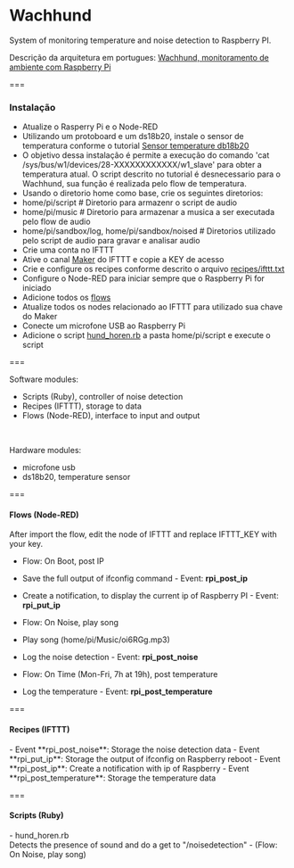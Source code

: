 # Wachhund

<p>System of monitoring temperature and noise detection to Raspberry PI.</p>

Descrição da arquitetura em portugues: [Wachhund, monitoramento de ambiente com Raspberry Pi](https://medium.com/@Husky08/wachhund-%C3%A9-um-sistema-de-monitoramento-de-temperatura-e-som-ru%C3%ADdo-com-a-finalidade-de-emitir-3421dad8edab)


=== 

<h3>Instalação</h3>

- Atualize o Rasperry Pi e o Node-RED 
- Utilizando um protoboard e um ds18b20, instale o sensor de temperatura conforme o tutorial [Sensor temperature db18b20](http://thepihut.com/blogs/raspberry-pi-tutorials/18095732-sensors-temperature-with-the-1-wire-interface-and-the-ds18b20)
 - O objetivo dessa instalação é permite a execução do comando 'cat /sys/bus/w1/devices/28-XXXXXXXXXXXX/w1_slave' para obter a temperatura atual. O script descrito no tutorial é desnecessario para o Wachhund, sua função é realizada pelo flow de temperatura.
- Usando o diretorio home como base, crie os seguintes diretorios:
 - home/pi/script # Diretorio para armazenr o script de audio
 - home/pi/music  # Diretorio para armazenar a musica a ser executada pelo flow de audio
 - home/pi/sandbox/log, home/pi/sandbox/noised # Diretorios utilizado pelo script de audio para gravar e analisar audio
- Crie uma conta no IFTTT
- Ative o canal [Maker](https://ifttt.com/maker) do IFTTT e copie a KEY de acesso
 - Crie e configure os recipes conforme descrito o arquivo [recipes/ifttt.txt](https://github.com/udfds/Wachhund/blob/master/recipes/ifttt.txt)
- Configure o Node-RED para iniciar sempre que o Raspberry Pi for iniciado
- Adicione todos os [flows](https://github.com/udfds/Wachhund/tree/master/flows)
- Atualize todos os nodes relacionado ao IFTTT para utilizado sua chave do Maker
- Conecte um microfone USB ao Raspberry Pi
- Adicione o script [hund_horen.rb](https://github.com/udfds/Wachhund/blob/master/scripts/hund_horen.rb) a pasta home/pi/script e execute o script

===

Software modules:
 - Scripts (Ruby), controller of noise detection
 - Recipes (IFTTT), storage to data
 - Flows (Node-RED), interface to input and output
<br>

Hardware modules: 
- microfone usb
- ds18b20, temperature sensor

===

<h4>Flows (Node-RED)</h4>
<p>After import the flow, edit the node of IFTTT and replace IFTTT_KEY with your key.</p>

- Flow: On Boot, post IP
 - Save the full output of ifconfig command - Event: **rpi_post_ip**
 - Create a notification, to display the current ip of Raspberry PI  - Event: **rpi_put_ip**
    
- Flow: On Noise, play song
 - Play song (home/pi/Music/oi6RGg.mp3)
 - Log the noise detection - Event: **rpi_post_noise**
    
- Flow: On Time (Mon-Fri, 7h at 19h), post temperature
 - Log the temperature - Event: **rpi_post_temperature**

===

<h4>Recipes (IFTTT)</h4>
  - Event **rpi_post_noise**: Storage the noise detection data
  - Event **rpi_put_ip**: Storage the output of ifconfig on Raspberry reboot
  - Event **rpi_post_ip**: Create a notification with ip of Raspberry
  - Event **rpi_post_temperature**: Storage the temperature data

===

<h4>Scripts (Ruby)</h4>
  - hund_horen.rb
  <br> Detects the presence of sound and do a get to "/noisedetection" - (Flow: On Noise, play song)
